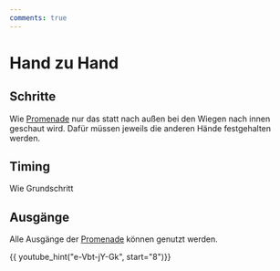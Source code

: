```yaml
---
comments: true
---
```

# Hand zu Hand

## Schritte

Wie [Promenade](Promenade.md) nur das statt nach außen bei den Wiegen nach innen geschaut wird. Dafür müssen jeweils die anderen Hände festgehalten werden.

## Timing

Wie Grundschritt

## Ausgänge

Alle Ausgänge der [Promenade](Promenade.md) können genutzt werden.

{{ youtube_hint("e-Vbt-jY-Gk", start="8")}}
